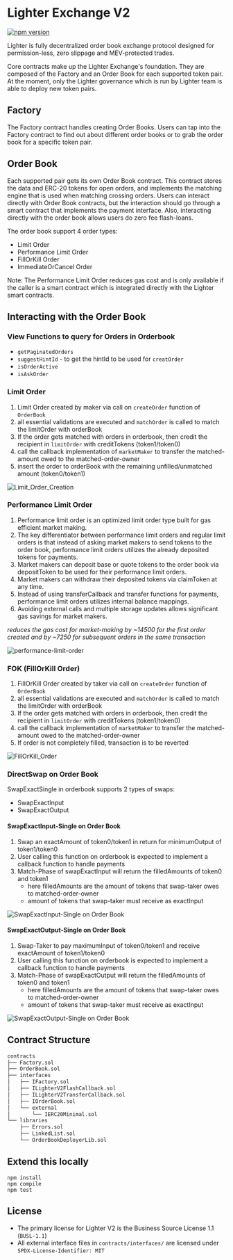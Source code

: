 # Lighter Exchange V2

[![npm version](https://badge.fury.io/js/@elliottech%2Flighter-v2-core.svg)](https://badge.fury.io/js/@elliottech%2Flighter-v2-core)

Lighter is fully decentralized order book exchange protocol designed for permission-less, zero slippage and MEV-protected trades.

Core contracts make up the Lighter Exchange's foundation. They are composed of the Factory and an Order Book for each supported
token pair. At the moment, only the Lighter governance which is run by Lighter team is able to deploy new token pairs. 


## Factory
The Factory contract handles creating Order Books. Users can tap into the Factory contract to find out about different order books or to grab the order book for a specific token pair.

## Order Book
Each supported pair gets its own Order Book contract.
This contract stores the data and ERC-20 tokens for open orders, and implements the matching engine that is used when matching crossing orders.
Users can interact directly with Order Book contracts, but the interaction should go through a smart contract that implements the payment interface.
Also, interacting directly with the order book allows users do zero fee flash-loans.

The order book support 4 order types:
- Limit Order
- Performance Limit Order
- FillOrKill Order
- ImmediateOrCancel Order

Note: The Performance Limit Order reduces gas cost and is only available if the caller is a smart contract which is integrated directly with the Lighter smart contracts.   

## Interacting with the Order Book

### View Functions to query for Orders in Orderbook
- `getPaginatedOrders`
- `suggestHintId` - to get the hintId to be used for `creatOrder` 
- `isOrderActive`
- `isAskOrder`

### Limit Order

1. Limit Order created by maker via call on `createOrder` function of `OrderBook`
2. all essential validations are executed and `matchOrder` is called to match the limitOrder with orderBook
3. If the order gets matched with orders in orderbook, then credit the recipient in `limitOrder` with creditTokens (token1/token0)
4. call the callback implementation of `marketMaker` to transfer the matched-amount owed to the matched-order-owner
5. insert the order to orderBook with the remaining unfilled/unmatched amount (token0/token1)

![Limit_Order_Creation](./docs/Limit_Order_Creation.png)

### Performance Limit Order

1. Performance limit order is an optimized limit order type built for gas efficient market making.
2. The key differentiator between performance limit orders and regular limit orders is that instead of asking market makers to send tokens to the order book, performance limit orders utilizes the already deposited tokens for payments.
3. Market makers can deposit base or quote tokens to the order book via depositToken to be used for their performance limit orders.
4. Market makers can withdraw their deposited tokens via claimToken at any time.
5. Instead of using transferCallback and transfer functions for payments, performance limit orders utilizes internal balance mappings.
6. Avoiding external calls and multiple storage updates allows significant gas savings for market makers.

_reduces the gas cost for market-making by ~14500 for the first order created and by ~7250 for subsequent orders in the same transaction_

![performance-limit-order](./docs/Performance_Limit_Order.png)


### FOK (FillOrKill Order)

1. FillOrKill Order created by taker via call on `createOrder` function of `OrderBook`
2. all essential validations are executed and `matchOrder` is called to match the limitOrder with orderBook
3. If the order gets matched with orders in orderbook, then credit the recipient in `limitOrder` with creditTokens (token1/token0)
4. call the callback implementation of `marketMaker` to transfer the matched-amount owed to the matched-order-owner
5. If order is not completely filled, transaction is to be reverted

![FillOrKill_Order](./docs/FillOrKill_Order.png)

### DirectSwap on Order Book
SwapExactSingle in orderbook supports 2 types of swaps:
- SwapExactInput
- SwapExactOutput

#### SwapExactInput-Single on Order Book

1. Swap an exactAmount of token0/token1 in return for minimumOutput of token1/token0
2. User calling this function on orderbook is expected to implement a callback function to handle payments
3. Match-Phase of swapExactInput will return the filledAmounts of token0 and token1
    - here filledAmounts are the amount of tokens that swap-taker owes to matched-order-owner
    - amount of tokens that swap-taker must receive as exactInput

![SwapExactInput-Single on Order Book](./docs/SwapExactInput_Single_Direct.png)

#### SwapExactOutput-Single on Order Book

1. Swap-Taker to pay maximumInput of token0/token1 and receive exactAmount of token1/token0
2. User calling this function on orderbook is expected to implement a callback function to handle payments
3. Match-Phase of swapExactOutput will return the filledAmounts of token0 and token1 
   - here filledAmounts are the amount of tokens that swap-taker owes to matched-order-owner
   - amount of tokens that swap-taker must receive as exactInput

![SwapExactOutput-Single on Order Book](./docs/SwapExactOutput_Single_Direct.png)

## Contract Structure

```bash
contracts
├── Factory.sol
├── OrderBook.sol
├── interfaces
│   ├── IFactory.sol
│   ├── ILighterV2FlashCallback.sol
│   ├── ILighterV2TransferCallback.sol
│   ├── IOrderBook.sol
│   └── external
│       └── IERC20Minimal.sol
└── libraries
    ├── Errors.sol
    ├── LinkedList.sol
    └── OrderBookDeployerLib.sol
```

## Extend this locally

```
npm install
npm compile
npm test
```

## License

- The primary license for Lighter V2 is the Business Source License 1.1 (`BUSL-1.1`)
- All external interface files in `contracts/interfaces/` are licensed under `SPDX-License-Identifier: MIT`
